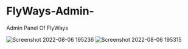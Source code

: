 # FlyWays-Admin-
Admin Panel Of FlyWays

![Screenshot 2022-08-06 195236](https://user-images.githubusercontent.com/84311059/183252957-d50aa8b9-cd0c-4ccf-b559-25d1d9b6e1c7.jpg)
![Screenshot 2022-08-06 195315](https://user-images.githubusercontent.com/84311059/183252958-539c9ccc-b103-4449-b4af-a577125deb85.jpg)
